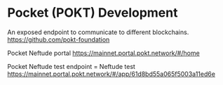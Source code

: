 # Pocket (POKT) Development

An exposed endpoint to communicate to different blockchains.
https://github.com/pokt-foundation

Pocket Neftude portal
https://mainnet.portal.pokt.network/#/home

Pocket Neftude test endpoint = Neftude test
https://mainnet.portal.pokt.network/#/app/61d8bd55a065f5003a11ed6e